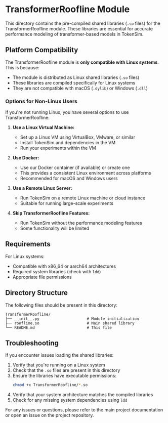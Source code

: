 # TransformerRoofline Module

This directory contains the pre-compiled shared libraries (`.so` files) for the TransformerRoofline module. These libraries are essential for accurate performance modeling of transformer-based models in TokenSim.

## Platform Compatibility

The TransformerRoofline module is **only compatible with Linux systems**. This is because:
- The module is distributed as Linux shared libraries (`.so` files)
- These libraries are compiled specifically for Linux systems
- They are not compatible with macOS (`.dylib`) or Windows (`.dll`)

### Options for Non-Linux Users

If you're not running Linux, you have several options to use TransformerRoofline:

1. **Use a Linux Virtual Machine:**
   - Set up a Linux VM using VirtualBox, VMware, or similar
   - Install TokenSim and dependencies in the VM
   - Run your experiments within the VM

2. **Use Docker:**
   - Use our Docker container (if available) or create one
   - This provides a consistent Linux environment across platforms
   - Recommended for macOS and Windows users

3. **Use a Remote Linux Server:**
   - Run TokenSim on a remote Linux machine or cloud instance
   - Suitable for running large-scale experiments

4. **Skip TransformerRoofline Features:**
   - Run TokenSim without the performance modeling features
   - Some functionality will be limited

## Requirements

For Linux systems:
- Compatible with x86_64 or aarch64 architectures
- Required system libraries (check with `ldd`)
- Appropriate file permissions

## Directory Structure

The following files should be present in this directory:

```
TransformerRoofline/
├── __init__.py                     # Module initialization
├── roofline.so                     # Main shared library
└── README.md                       # This file
```

## Troubleshooting

If you encounter issues loading the shared libraries:

1. Verify that you're running on a Linux system
2. Check that the `.so` files are present in this directory
3. Ensure the libraries have executable permissions:
   ```bash
   chmod +x TransformerRoofline/*.so
   ```
4. Verify that your system architecture matches the compiled libraries
5. Check for any missing system dependencies using `ldd`

For any issues or questions, please refer to the main project documentation or open an issue on the project repository. 
